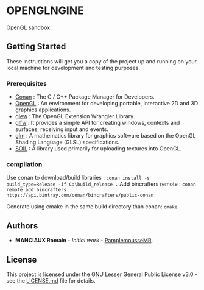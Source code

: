 # OPENGLNGINE

OpenGL sandbox.

## Getting Started

These instructions will get you a copy of the project up and running on your local machine for development and testing purposes.

### Prerequisites

- [Conan](https://conan.io/) : The C / C++ Package Manager for Developers.
- [OpenGL](https://www.opengl.org/) : An environment for developing portable, interactive 2D and 3D graphics applications.
- [glew](http://glew.sourceforge.net/index.html) : The OpenGL Extension Wrangler Library.
- [glfw](http://www.glfw.org/) : It provides a simple API for creating windows, contexts and surfaces, receiving input and events.
- [glm](https://glm.g-truc.net/0.9.9/index.html) : A mathematics library for graphics software based on the OpenGL Shading Language (GLSL) specifications.
- [SOIL](https://www.lonesock.net/soil.html) : A library used primarily for uploading textures into OpenGL.

### compilation

Use conan to download/build libraries : `conan install -s build_type=Release -if C:\build_release .`
Add bincrafters remote : `conan remote add bincrafters https://api.bintray.com/conan/bincrafters/public-conan`

Generate using cmake in the same build directory than conan: `cmake`.

## Authors

* **MANCIAUX Romain** - *Initial work* - [PamplemousseMR](https://github.com/PamplemousseMR).

## License

This project is licensed under the GNU Lesser General Public License v3.0 - see the [LICENSE.md](LICENSE.md) file for details.